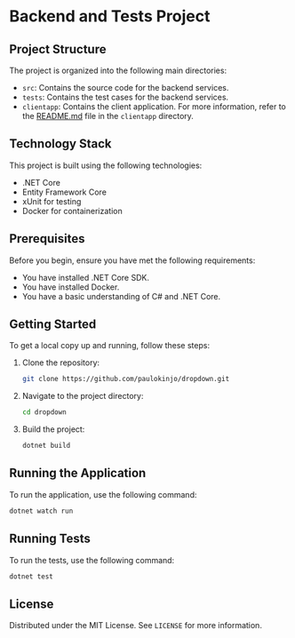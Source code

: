 # Backend and Tests Project


## Project Structure

The project is organized into the following main directories:

- `src`: Contains the source code for the backend services.
- `tests`: Contains the test cases for the backend services.
- `clientapp`: Contains the client application. For more information, refer to the [README.md](./clientapp/README.md) file in the `clientapp` directory.

## Technology Stack

This project is built using the following technologies:

- .NET Core
- Entity Framework Core
- xUnit for testing
- Docker for containerization

## Prerequisites

Before you begin, ensure you have met the following requirements:

- You have installed .NET Core SDK.
- You have installed Docker.
- You have a basic understanding of C# and .NET Core.

## Getting Started

To get a local copy up and running, follow these steps:

1. Clone the repository:
    ```sh
    git clone https://github.com/paulokinjo/dropdown.git
    ```
2. Navigate to the project directory:
    ```sh
    cd dropdown
    ```
3. Build the project:
    ```sh
    dotnet build
    ```

## Running the Application

To run the application, use the following command:
```sh
dotnet watch run
```

## Running Tests

To run the tests, use the following command:
```sh
dotnet test
```

## License

Distributed under the MIT License. See `LICENSE` for more information.
